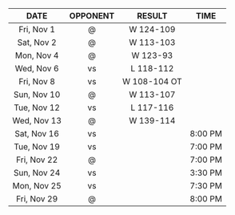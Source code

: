 |    DATE     |          OPPONENT          |    RESULT    |  TIME   |
|:-----------:|:--------------------------:|:------------:|:-------:|
| Fri, Nov 1  | @ [](/r/charlottehornets)  |  W 124-109   |         |
| Sat, Nov 2  | @ [](/r/charlottehornets)  |  W 113-103   |         |
| Mon, Nov 4  |   @ [](/r/atlantahawks)    |   W 123-93   |         |
| Wed, Nov 6  |     vs [](/r/warriors)     |  L 118-112   |         |
| Fri, Nov 8  |      vs [](/r/gonets)      | W 108-104 OT |         |
| Sun, Nov 10 |     @ [](/r/mkebucks)      |  W 113-107   |         |
| Tue, Nov 12 |   vs [](/r/atlantahawks)   |  L 117-116   |         |
| Wed, Nov 13 |      @ [](/r/gonets)       |  W 139-114   |         |
| Sat, Nov 16 |  vs [](/r/torontoraptors)  |              | 8:00 PM |
| Tue, Nov 19 |  vs [](/r/clevelandcavs)   |              | 7:00 PM |
| Fri, Nov 22 | @ [](/r/washingtonwizards) |              | 7:00 PM |
| Sun, Nov 24 |   vs [](/r/timberwolves)   |              | 3:30 PM |
| Mon, Nov 25 |    vs [](/r/laclippers)    |              | 7:30 PM |
| Fri, Nov 29 |   @ [](/r/chicagobulls)    |              | 8:00 PM |